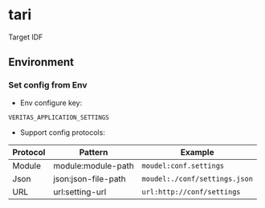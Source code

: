 # tari

Target IDF

## Environment

### Set config from Env

- Env configure key:

`VERITAS_APPLICATION_SETTINGS`

- Support config protocols:

| Protocol | Pattern             | Example                       |
|----------|---------------------|-------------------------------|
| Module   | module:module-path  | `moudel:conf.settings`        |
| Json     | json:json-file-path | `moudel:./conf/settings.json` |
| URL      | url:setting-url     | `url:http://conf/settings`    |
